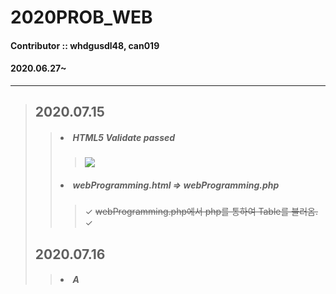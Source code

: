 # 2020PROB_WEB
#### Contributor :: whdgusdl48, can019
#### 2020.06.27~
<hr/>

>## 2020.07.15
> >##### <li> HTML5 Validate passed
> > > <img src = "https://user-images.githubusercontent.com/26926966/87548043-ec73a100-c6e6-11ea-9ada-1a8acc19ead3.png" >
> >##### <li> webProgramming.html => webProgramming.php
> > > ✓ ~~webProgramming.php에서 php를 통하여 Table를 불러옴.~~  
> > > ✓
>## 2020.07.16
> >##### <li> A
